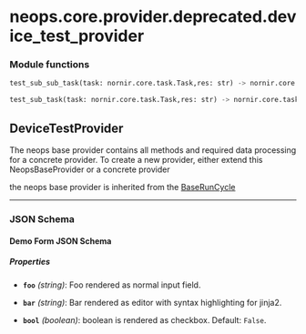 # neops.core.provider.deprecated.device_test_provider
### Module functions
```python
test_sub_sub_task(task: nornir.core.task.Task,res: str) -> nornir.core.task.Result
```
```python
test_sub_task(task: nornir.core.task.Task,res: str) -> nornir.core.task.Result
```
## DeviceTestProvider
The neops base provider contains all methods and required data processing for a concrete provider.
To create a new provider, either extend this NeopsBaseProvider or a concrete provider

the neops base provider is inherited from the [BaseRunCycle](pdoc-md/neops.core.provider.base.base_run_cycle)

----------
### JSON Schema
#### Demo Form JSON Schema


##### Properties


- **`foo`** *(string)*: Foo rendered as normal input field.

- **`bar`** *(string)*: Bar rendered as editor with syntax highlighting for jinja2.

- **`bool`** *(boolean)*: boolean is rendered as checkbox. Default: `False`.
